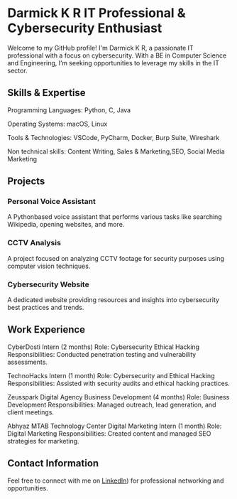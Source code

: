 # Darmick K R  IT Professional & Cybersecurity Enthusiast

Welcome to my GitHub profile! I'm Darmick K R, a passionate IT professional with a focus on cybersecurity. With a BE in Computer Science and Engineering, I’m seeking opportunities to leverage my skills in the IT sector. 

## Skills & Expertise

 Programming Languages: Python, C, Java
 
 Operating Systems: macOS, Linux
 
 Tools & Technologies: VSCode, PyCharm, Docker, Burp Suite, Wireshark
 
 Non technical skills: Content Writing, Sales & Marketing,SEO, Social Media Marketing

## Projects

### Personal Voice Assistant
A Pythonbased voice assistant that performs various tasks like searching Wikipedia, opening websites, and more.

### CCTV Analysis
A project focused on analyzing CCTV footage for security purposes using computer vision techniques.

### Cybersecurity Website
A dedicated website providing resources and insights into cybersecurity best practices and trends.

## Work Experience

 CyberDosti  Intern (2 months)
   Role: Cybersecurity Ethical Hacking
   Responsibilities: Conducted penetration testing and vulnerability assessments.

 TechnoHacks  Intern (1 month)
   Role: Cybersecurity and Ethical Hacking
   Responsibilities: Assisted with security audits and ethical hacking practices.

 Zeusspark Digital Agency  Business Development (4 months)
   Role: Business Development
   Responsibilities: Managed outreach, lead generation, and client meetings.

 Abhyaz MTAB Technology Center  Digital Marketing Intern (1 month)
   Role: Digital Marketing
   Responsibilities: Created content and managed SEO strategies for marketing.

## Contact Information

Feel free to connect with me on [LinkedIn](https://www.linkedin.com/in/darmick/)) for professional networking and opportunities.

